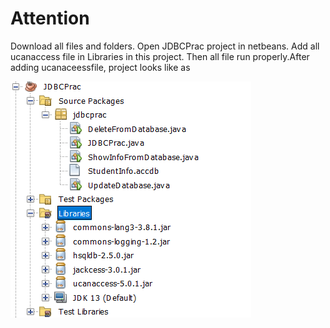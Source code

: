 # Attention
Download all files and folders. Open JDBCPrac project in netbeans. Add all ucanaccess file in Libraries in this project. Then all file run properly.After adding ucanaceessfile, project looks like as

![Screenshot](https://github.com/nayeem-bd/JAVA-LAB/blob/main/JDBC-Assignment/testingggg.png)
